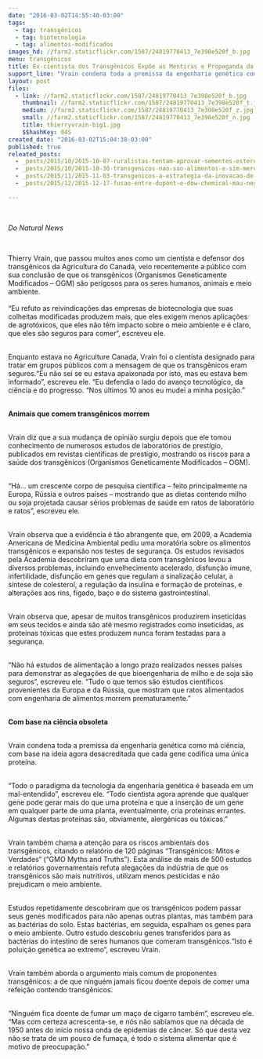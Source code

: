 ```yaml
---
date: "2016-03-02T14:55:40-03:00"
tags:
  - tag: transgênicos
  - tag: biotecnologia
  - tag: alimentos-modificados
images_hd: //farm2.staticflickr.com/1587/24819770413_7e398e520f_b.jpg
menu: transgênicos
title: Ex-cientista dos Transgênicos Expõe as Mentiras e Propaganda da Indústria de Biotecnologia
support_line: "Vrain condena toda a premissa da engenharia genética como má ciência, com base na ideia agora desacreditada que cada gene codifica uma única proteína."
layout: post
files:
  - link: //farm2.staticflickr.com/1587/24819770413_7e398e520f_b.jpg
    thumbnail: //farm2.staticflickr.com/1587/24819770413_7e398e520f_t.jpg
    medium: //farm2.staticflickr.com/1587/24819770413_7e398e520f_z.jpg
    small: //farm2.staticflickr.com/1587/24819770413_7e398e520f_n.jpg
    title: thierryvrain-big1.jpg
    $$hashKey: 04S
created_date: "2016-03-02T15:04:38-03:00"
published: true
releated_posts:
  - _posts/2015/10/2015-10-07-ruralistas-tentam-aprovar-sementes-estereis.md
  - _posts/2015/10/2015-10-30-transgenicos-nao-sao-alimentos-e-sim-mercadorias-aponta-medico-argentino.md
  - _posts/2015/11/2015-11-03-transgenicos-a-estrategia-da-inovacao-de-exterminadores-e-traidores.md
  - _posts/2015/12/2015-12-17-fusao-entre-dupont-e-dow-chemical-mau-negocio-para-as-pessoas-e-para-o-planeta.md

---
```

<p>&nbsp;</p>

<p><em>Do Natural News</em></p>

<p>&nbsp;</p>

<p>Thierry Vrain, que passou muitos anos como um cientista e defensor dos transg&ecirc;nicos da Agricultura do Canad&aacute;, veio recentemente a p&uacute;blico com sua conclus&atilde;o de que os transg&ecirc;nicos (Organismos Geneticamente Modificados &ndash; OGM) s&atilde;o perigosos para os seres humanos, animais e meio ambiente.<br />
<br />
&ldquo;Eu refuto as reivindica&ccedil;&otilde;es das empresas de biotecnologia que suas colheitas modificadas produzem mais, que eles exigem menos aplica&ccedil;&otilde;es de agrot&oacute;xicos, que eles n&atilde;o t&ecirc;m impacto sobre o meio ambiente e &eacute; claro, que eles s&atilde;o seguros para comer&ldquo;, escreveu ele.</p>

<p><br />
Enquanto estava no Agriculture Canada, Vrain foi o cientista designado para tratar em grupos p&uacute;blicos com a mensagem de que os transg&ecirc;nicos eram seguros.&ldquo;Eu n&atilde;o sei se eu estava apaixonada por isto, mas eu estava bem informado&rdquo;, escreveu ele. &ldquo;Eu defendia o lado do avan&ccedil;o tecnol&oacute;gico, da ci&ecirc;ncia e do progresso.&nbsp;&ldquo;Nos &uacute;ltimos 10 anos eu mudei a minha posi&ccedil;&atilde;o.&rdquo;</p>

<p><br />
<strong>Animais que comem transg&ecirc;nicos morrem&nbsp;</strong></p>

<p><br />
Vrain diz que a sua mudan&ccedil;a de opini&atilde;o surgiu depois que ele tomou conhecimento de numerosos estudos de laborat&oacute;rios de prest&iacute;gio, publicados em revistas cient&iacute;ficas de prest&iacute;gio, mostrando os riscos para a sa&uacute;de dos transg&ecirc;nicos (Organismos Geneticamente Modificados &ndash; OGM).</p>

<p><br />
&ldquo;H&aacute;&hellip; um crescente corpo de pesquisa cient&iacute;fica &ndash; feito principalmente na Europa, R&uacute;ssia e outros pa&iacute;ses &ndash; mostrando que as dietas contendo milho ou soja projetada causar s&eacute;rios problemas de sa&uacute;de em ratos de laborat&oacute;rio e ratos&rdquo;, escreveu ele.</p>

<p><br />
Vrain observa que a evid&ecirc;ncia &eacute; t&atilde;o abrangente que, em 2009, a Academia Americana de Medicina Ambiental pediu uma morat&oacute;ria sobre os alimentos transg&ecirc;nicos e expans&atilde;o nos testes de seguran&ccedil;a. Os estudos revisados ​​pela Academia descobriram que uma dieta com transg&ecirc;nicos levou a diversos problemas, incluindo envelhecimento acelerado, disfun&ccedil;&atilde;o imune, infertilidade, disfun&ccedil;&atilde;o em genes que regulam a sinaliza&ccedil;&atilde;o celular, a s&iacute;ntese de colesterol, a regula&ccedil;&atilde;o da insulina e forma&ccedil;&atilde;o de prote&iacute;nas, e altera&ccedil;&otilde;es aos rins, f&iacute;gado, ba&ccedil;o e do sistema gastrointestinal.</p>

<p><br />
Vrain observa que, apesar de muitos transg&ecirc;nicos produzirem inseticidas em seus tecidos e ainda s&atilde;o at&eacute; mesmo registrados como inseticidas, as prote&iacute;nas t&oacute;xicas que estes produzem nunca foram testadas para a seguran&ccedil;a.</p>

<p><br />
&ldquo;N&atilde;o h&aacute; estudos de alimenta&ccedil;&atilde;o a longo prazo realizados nesses pa&iacute;ses para demonstrar as alega&ccedil;&otilde;es de que bioengenharia de milho e de soja s&atilde;o seguros&ldquo;, escreveu ele. &ldquo;Tudo o que temos s&atilde;o estudos cient&iacute;ficos provenientes da Europa e da R&uacute;ssia, que mostram que ratos alimentados com engenharia de alimentos morrem prematuramente.&rdquo;</p>

<p><br />
<strong>Com base na ci&ecirc;ncia obsoleta</strong></p>

<p><br />
Vrain condena toda a premissa da engenharia gen&eacute;tica como m&aacute; ci&ecirc;ncia, com base na ideia agora desacreditada que cada gene codifica uma &uacute;nica prote&iacute;na.</p>

<p><br />
&ldquo;Todo o paradigma da tecnologia da engenharia gen&eacute;tica &eacute; baseada em um mal-entendido&rdquo;, escreveu ele. &ldquo;Todo cientista agora aprende que qualquer gene pode gerar mais do que uma prote&iacute;na e que a inser&ccedil;&atilde;o de um gene em qualquer parte de uma planta, eventualmente, cria prote&iacute;nas errantes. Algumas destas prote&iacute;nas s&atilde;o, obviamente, alerg&eacute;nicas ou t&oacute;xicas.&rdquo;</p>

<p><br />
Vrain tamb&eacute;m chama a aten&ccedil;&atilde;o para os riscos ambientais dos transg&ecirc;nicos, citando o relat&oacute;rio de 120 p&aacute;ginas &ldquo;Transg&ecirc;nicos: Mitos e Verdades&ldquo; (&ldquo;GMO Myths and Truths&rdquo;). Esta an&aacute;lise de mais de 500 estudos e relat&oacute;rios governamentais refuta alega&ccedil;&otilde;es da ind&uacute;stria de que os transg&ecirc;nicos s&atilde;o mais nutritivos, utilizam menos pesticidas e n&atilde;o prejudicam o meio ambiente.</p>

<p><br />
Estudos repetidamente descobriram que os transg&ecirc;nicos podem passar seus genes modificados para n&atilde;o apenas outras plantas, mas tamb&eacute;m para as bact&eacute;rias do solo. Estas bact&eacute;rias, em seguida, espalham os genes para o meio ambiente. Outro estudo descobriu genes transferidos para as bact&eacute;rias do intestino de seres humanos que comeram transg&ecirc;nicos.&ldquo;Isto &eacute; polui&ccedil;&atilde;o gen&eacute;tica ao extremo&ldquo;, escreveu Vrain.</p>

<p><br />
Vrain tamb&eacute;m aborda o argumento mais comum de proponentes transg&ecirc;nicos: a de que ningu&eacute;m jamais ficou doente depois de comer uma refei&ccedil;&atilde;o contendo transg&ecirc;nicos.</p>

<p><br />
&ldquo;Ningu&eacute;m fica doente de fumar um ma&ccedil;o de cigarro tamb&eacute;m&ldquo;, escreveu ele. &ldquo;Mas com certeza acrescenta-se, e n&oacute;s n&atilde;o sab&iacute;amos que na d&eacute;cada de 1950 antes do in&iacute;cio nossa onda de epidemias de c&acirc;ncer. S&oacute; que desta vez n&atilde;o se trata de um pouco de fuma&ccedil;a, &eacute; todo o sistema alimentar que &eacute; motivo de preocupa&ccedil;&atilde;o.&rdquo;</p>
